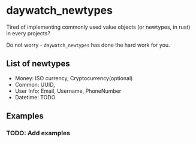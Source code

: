 # daywatch_newtypes

Tired of implementing commonly used value objects (or newtypes, in rust) in every projects?

Do not worry - `daywatch_newtypes` has done the hard work for you.

## List of newtypes

- Money: ISO currency, Cryptocurrency(optional)
- Common: UUID,
- User Info: Email, Username, PhoneNumber
- Datetime: TODO

## Examples

### TODO: Add examples
